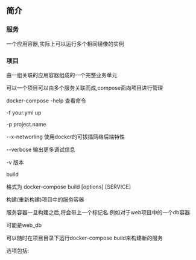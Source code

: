 ## 简介

### 服务

一个应用容器,实际上可以运行多个相同镜像的实例

### 项目

 由一组关联的应用容器组成的一个完整业务单元

可以一个项目可以由多个服务关联而成,compose面向项目进行管理

docker-compose -help 查看命令

-f your.yml up

-p project.name

--x-networling 使用docker的可拔插网络后端特性

--verbose 输出更多调试信息

-v 版本

build 

格式为 docker-compose build [options] [SERVICE]

构建(重新构建)项目中的服务容器

服务容器一旦构建之后,将会带上一个标记名.例如对于web项目中的一个db容器

可能是web_db

可以随时在项目目录下运行docker-compose build来构建新的服务

选项包括:
